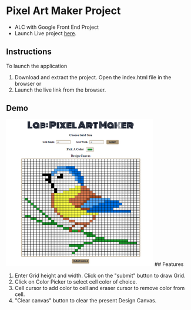 # Pixel Art Maker Project
 * ALC with Google Front End Project
 * Launch Live project [here](https://doltitol.github.io/Pixel-Art-Maker/).

## Instructions

  To launch the application
  1. Download and extract the project. Open the index.html file in the browser or
  2. Launch the live link from the browser.
## Demo
   <img src="images/final_screenshot.png" Width="400" height="400" >
## Features

  1. Enter Grid height and width. Click on the "submit" button to draw Grid.
  2. Click on Color Picker to select cell color of choice.
  3. Cell cursor to add color to cell and eraser cursor to remove color from cell.
  4. "Clear canvas" button to clear the present Design Canvas.
